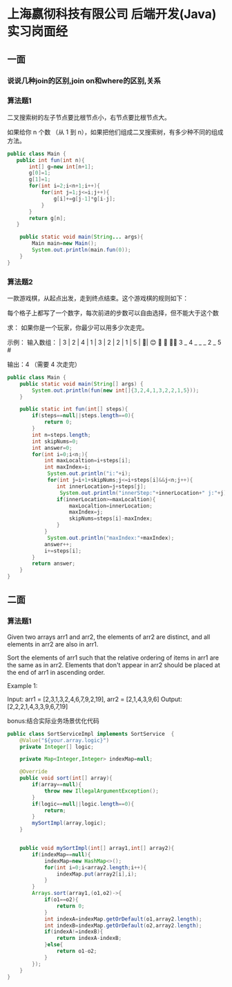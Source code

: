 # 上海嬴彻科技有限公司 后端开发(Java)实习岗面经

## 一面

### 说说几种join的区别,join on和where的区别,关系

### 算法题1

二叉搜索树的左子节点要比根节点小，右节点要比根节点大。


如果给你 n 个数 （从 1 到 n），如果把他们组成二叉搜索树，有多少种不同的组成方法。

```java
public class Main {
   public int fun(int n){
       int[] g=new int[n+1];
       g[0]=1;
       g[1]=1;
       for(int i=2;i<n+1;i++){
           for(int j=1;j<=i;j++){
               g[i]+=g[j-1]*g[i-j];
           }
       }
       return g[n];
   }

    public static void main(String... args){
        Main main=new Main();
        System.out.println(main.fun(0));
    }
}
```

### 算法题2

一款游戏棋，从起点出发，走到终点结束。这个游戏棋的规则如下：

每个格子上都写了一个数字，每次前进的步数可以自由选择，但不能大于这个数

求：
如果你是一个玩家，你最少可以用多少次走完。

示例：
输入数组：
| 3 | 2 | 4 | 1 | 3 | 2 | 2 | 1 | 5 | 🚩|
 😊     🚶‍               🚶‍     🚶‍🚶‍
 3   _    4   _   _   _   2   _  5    #

输出：4  （需要 4 次走完）

```java
public class Main {
    public static void main(String[] args) {
        System.out.println(fun(new int[]{3,2,4,1,3,2,2,1,5}));
    }

    public static int fun(int[] steps){
        if(steps==null||steps.length==0){
            return 0;
        }
        int n=steps.length;
        int skipNums=0;
        int answer=0;
        for(int i=0;i<n;){
            int maxLocaltion=i+steps[i];
            int maxIndex=i;
             System.out.println("i:"+i);
             for(int j=i+1+skipNums;j<=i+steps[i]&&j<n;j++){
                int innerLocation=j+steps[j];
                 System.out.println("innerStep:"+innerLocation+" j:"+j);
                if(innerLocation>=maxLocaltion){
                    maxLocaltion=innerLocation;
                    maxIndex=j;
                    skipNums=steps[i]-maxIndex;
                }
            }
             System.out.println("maxIndex:"+maxIndex);
            answer++;
            i+=steps[i];
        }
        return answer;
    }
}
```

## 二面

### 算法题1

Given two arrays arr1 and arr2, the elements of arr2 are distinct, and all elements in arr2 are also in arr1.

Sort the elements of arr1 such that the relative ordering of items in arr1 are the same as in arr2.  Elements that don't appear in arr2 should be placed at the end of arr1 in ascending order.

Example 1:

Input: arr1 = [2,3,1,3,2,4,6,7,9,2,19],
arr2 = [2,1,4,3,9,6] Output: [2,2,2,1,4,3,3,9,6,7,19]

bonus:结合实际业务场景优化代码

```java
public class SortServiceImpl implements SortService  {
    @Value("${your.array.logic}")
    private Integer[] logic;

    private Map<Integer,Integer> indexMap=null;

    @Override
    public void sort(int[] array){
        if(array==null){
            throw new IllegalArgumentException();
        }
        if(logic==null||logic.length==0){
            return;
        }
        mySortImpl(array,logic);
    }


    public void mySortImpl(int[] array1,int[] array2){
        if(indexMap==null){
            indexMap=new HashMap<>();
            for(int i=0;i<array2.length;i++){
                indexMap.put(array2[i],i);
            }
        }
        Arrays.sort(array1,(o1,o2)->{
            if(o1==o2){
                return 0;
            }
            int indexA=indexMap.getOrDefault(o1,array2.length);
            int indexB=indexMap.getOrDefault(o2,array2.length);
            if(indexA!=indexB){
                return indexA-indexB;
            }else{
                return o1-o2;
            }
        });
    }
}
```